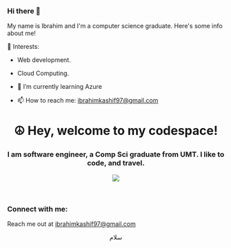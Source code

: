 ### Hi there 👋

My name is Ibrahim and I'm a computer science graduate. Here's some info about me!

🌱 Interests:

- Web development.
- Cloud Computing.

- 🌱 I’m currently learning Azure
- 📫 How to reach me: ibrahimkashif97@gmail.com


# <p align="center">☮ Hey, welcome to my codespace!</p>

### <p align="center">I am software engineer, a Comp Sci graduate from UMT. I like to code, and travel.</p>

<a align="center"><p align="center">![](https://komarev.com/ghpvc/?username=TurrabH)</p></a>
<br/> 

<!-- <b>My GitHub Stats</b> -->

<!-- 
<a href="http://www.github.com/abdi-z"><img src="https://github-readme-stats.vercel.app/api?username=TurrabH&show_icons=true&hide=&count_private=true&title_color=6366f1&text_color=a855f7&icon_color=ec4899&bg_color=0f172a&hide_border=true&show_icons=true" alt="TurrabH's GitHub stats" /></a>
 -->

<!-- <a href="https://github.com/TurrabH" align="right"><img src="https://github-readme-stats.vercel.app/api/top-langs/?username=TurrabH&langs_count=10&title_color=6366f1&text_color=a855f7&icon_color=ec4899&bg_color=0f172a&hide_border=true&locale=en&custom_title=Top%20%Languages" alt="Top Languages" /></a> -->


### Connect with me:
Reach me out at [ibrahimkashif97@gmail.com](mailto:ibrahimkashif97@gmail.com?subject=Got%20an%20opportunity%20for%20you)
<p align="center">
 سلام
</p>
